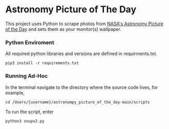 # Astronomy Picture of The Day

This project uses Python to scrape photos from [NASA's Astronomy Picture of the Day](https://apod.nasa.gov/apod/astropix.html) and sets them as your monitor(s) wallpaper.  

### Python Enviroment 
All required python libraries and versions are defined in requirments.txt. 

`pip3 install -r requirements.txt`

### Running Ad-Hoc
 In the terminal navigate to the directory where the source code lives, for example, 

`cd /Users/{username}/astronompy_picture_of_the_day-main/scripts`
 
 To run the script, enter
 
`python3 soupv2.py`
